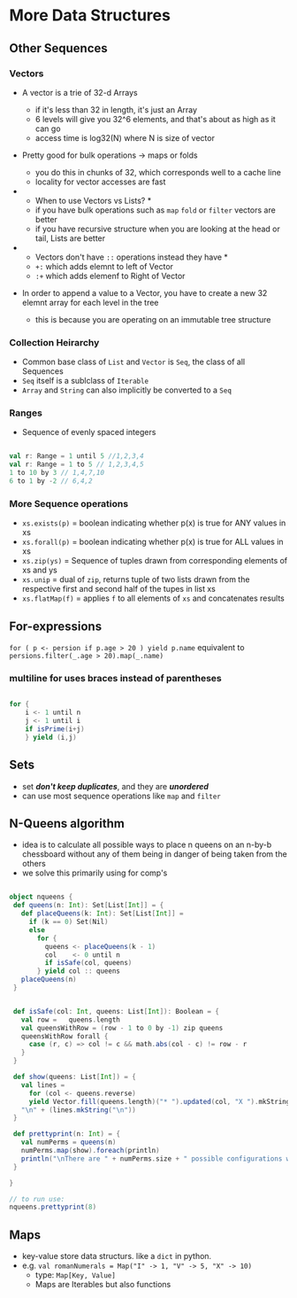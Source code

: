 # More Data Structures

## Other Sequences

### Vectors

+ A vector is a trie of 32-d Arrays
  + if it's less than 32 in length, it's just an Array
  + 6 levels will give you 32^6 elements, and that's about as high as it can go
  + access time is log32(N) where N is size of vector

+ Pretty good for bulk operations -> maps or folds
  + you do this in chunks of 32, which corresponds well to a cache line
  + locality for vector accesses are fast
+ * When to use Vectors vs Lists? *
  + if you have bulk operations such as ```map``` ```fold``` or ```filter``` vectors are better
  + if you have recursive structure when you are looking at the head or tail, Lists are better
+ * Vectors don't have ```::``` operations instead they have *
  + ```+:``` which adds elemnt to left of Vector
  + ```:+``` which adds elemenf to Right of Vector
+ In order to append a value to a Vector, you have to create a new 32 elemnt array for each level in the tree
  + this is because you are operating on an immutable tree structure 

### Collection Heirarchy

+ Common base class of ```List``` and ```Vector``` is ```Seq```, the class of all Sequences
+ ```Seq``` itself is a sublclass of ```Iterable```
+ ```Array``` and ```String``` can also implicitly be converted to a ```Seq```

### Ranges

+ Sequence of evenly spaced integers

```scala

val r: Range = 1 until 5 //1,2,3,4
val r: Range = 1 to 5 // 1,2,3,4,5
1 to 10 by 3 // 1,4,7,10
6 to 1 by -2 // 6,4,2

```

### More Sequence operations

+ ```xs.exists(p)``` = boolean indicating whether p(x) is true for ANY values in xs
+ ```xs.forall(p)``` = boolean indicating whether p(x) is true for ALL values in xs
+ ```xs.zip(ys)``` = Sequence of tuples drawn from corresponding elements of xs and ys
+ ```xs.unip``` = dual of ```zip```, returns tuple of two lists drawn from the respective first and second half of the tupes in list xs
+ ```xs.flatMap(f)``` = applies ```f``` to all elements of ```xs``` and concatenates results

## For-expressions

``` for ( p <- persion if p.age > 20 ) yield p.name ```
equivalent to
``` persions.filter(_.age > 20).map(_.name)```

### multiline for uses braces instead of parentheses

```scala

for {
    i <- 1 until n
    j <- 1 until i
    if isPrime(i+j)
    } yield (i,j)

```

## Sets

+ set ***don't keep duplicates***, and they are ***unordered***
+ can use most sequence operations like ```map``` and ```filter```

## N-Queens algorithm

+ idea is to calculate all possible ways to place n queens on an n-by-b chessboard without any of them being in danger of being taken from the others
+ we solve this primarily  using for comp's

 ```scala

 object nqueens {
  def queens(n: Int): Set[List[Int]] = {
    def placeQueens(k: Int): Set[List[Int]] = 
      if (k == 0) Set(Nil)
      else 
        for {
          queens <- placeQueens(k - 1)
          col    <- 0 until n
          if isSafe(col, queens)
        } yield col :: queens
    placeQueens(n)
  }


  def isSafe(col: Int, queens: List[Int]): Boolean = {
    val row =   queens.length
    val queensWithRow = (row - 1 to 0 by -1) zip queens
    queensWithRow forall {
      case (r, c) => col != c && math.abs(col - c) != row - r
    }
  }

  def show(queens: List[Int]) = {
    val lines = 
      for (col <- queens.reverse)
      yield Vector.fill(queens.length)("* ").updated(col, "X ").mkString
    "\n" + (lines.mkString("\n"))
  }

  def prettyprint(n: Int) = {
    val numPerms = queens(n)
    numPerms.map(show).foreach(println)
    println("\nThere are " + numPerms.size + " possible configurations with " + n + " queens on a " + n + "-by-" + n + " board.")
  }

 }

// to run use:
nqueens.prettyprint(8)
```

## Maps

+ key-value store data structurs. like a ```dict``` in python.
+ e.g. ```val romanNumerals = Map("I" -> 1, "V" -> 5, "X" -> 10)```
  + type: ```Map[Key, Value]```
  + Maps are Iterables but also functions
  
